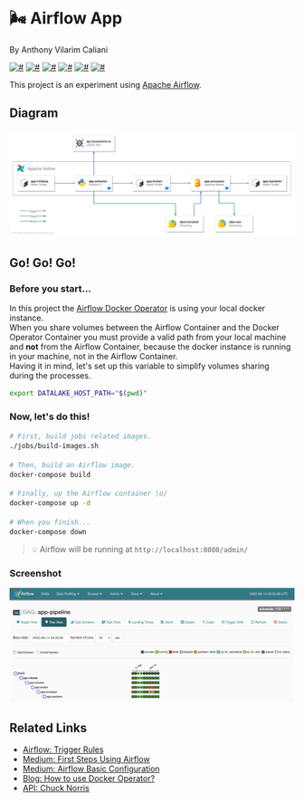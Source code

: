 # 🌬 Airflow App
By Anthony Vilarim Caliani

[![#](https://img.shields.io/badge/licence-MIT-lightseagreen.svg)](#) [![#](https://img.shields.io/badge/docker-2.3.x-099cec.svg)](#) [![#](https://img.shields.io/badge/airflow-1.10.10-ff4757.svg)](#) [![#](https://img.shields.io/badge/postgres-12.x-336791.svg)](#) [![#](https://img.shields.io/badge/python-3.x-yellow.svg)](#) [![#](https://img.shields.io/badge/bash-ohh_yes!-brightgreen.svg)](#)

This project is an experiment using [Apache Airflow](https://airflow.apache.org/).

## Diagram
![diagram](.docs/diagram.jpg)

## Go! Go! Go!

### Before you start...
In this project the [Airflow Docker Operator](https://airflow.apache.org/docs/1.10.10/_api/airflow/operators/docker_operator/index.html) is using your local docker instance.  
When you share volumes between the Airflow Container and the Docker Operator Container you must provide a valid path from your local machine and **not** from the Airflow Container, because the docker instance is running in your machine, not in the Airflow Container.  
Having it in mind, let's set up this variable to simplify volumes sharing during the processes.

```bash
export DATALAKE_HOST_PATH="$(pwd)"
```

### Now, let's do this!
```bash
# First, build jobs related images.
./jobs/build-images.sh

# Then, build an Airflow image.
docker-compose build

# Finally, up the Airflow container \o/
docker-compose up -d

# When you finish... 
docker-compose down
```

> 💡 Airflow will be running at `http://localhost:8080/admin/`


### Screenshot
![screenshot](.docs/screenshot.png)

## Related Links
- [Airflow: Trigger Rules](https://airflow.apache.org/docs/stable/concepts.html#trigger-rules)
- [Medium: First Steps Using Airflow](https://medium.com/data-hackers/primeiros-passos-com-o-apache-airflow-etl-f%C3%A1cil-robusto-e-de-baixo-custo-f80db989edae)
- [Medium: Airflow Basic Configuration](https://medium.com/@apratamamia/airflow-basic-configuration-for-production-environment-2f69ab0c6f2c)
- [Blog: How to use Docker Operator?](https://marclamberti.com/blog/how-to-use-dockeroperator-apache-airflow/)
- [API: Chuck Norris](https://api.chucknorris.io/)
